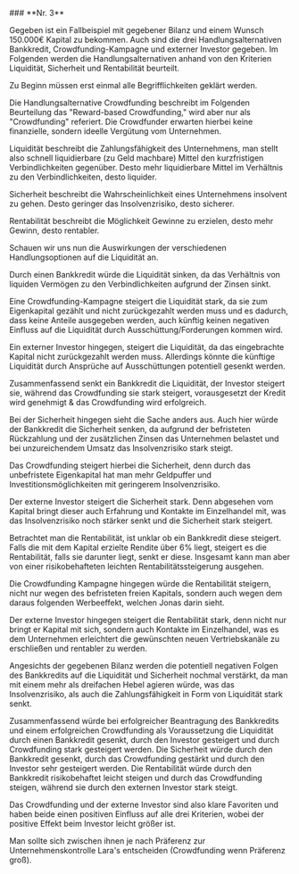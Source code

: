 \### \*\*Nr. 3\*\*



Gegeben ist ein Fallbeispiel mit gegebener Bilanz und einem Wunsch 150.000€ Kapital zu bekommen. Auch sind die drei Handlungsalternativen Bankkredit, Crowdfunding-Kampagne und externer Investor gegeben. Im Folgenden werden die Handlungsalternativen anhand von den Kriterien Liquidität, Sicherheit und Rentabilität beurteilt.



Zu Beginn müssen erst einmal alle Begrifflichkeiten geklärt werden.

Die Handlungsalternative Crowdfunding beschreibt im Folgenden Beurteilung das "Reward-based Crowdfunding," wird aber nur als "Crowdfunding" referiert. Die Crowdfunder erwarten hierbei keine finanzielle, sondern ideelle Vergütung vom Unternehmen.

Liquidität beschreibt die Zahlungsfähigkeit des Unternehmens, man stellt also schnell liquidierbare (zu Geld machbare) Mittel den kurzfristigen Verbindlichkeiten gegenüber. Desto mehr liquidierbare Mittel im Verhältnis zu den Verbindlichkeiten, desto liquider.

Sicherheit beschreibt die Wahrscheinlichkeit eines Unternehmens insolvent zu gehen. Desto geringer das Insolvenzrisiko, desto sicherer.

Rentabilität beschreibt die Möglichkeit Gewinne zu erzielen, desto mehr Gewinn, desto rentabler.



Schauen wir uns nun die Auswirkungen der verschiedenen Handlungsoptionen auf die Liquidität an.

Durch einen Bankkredit würde die Liquidität sinken, da das Verhältnis von liquiden Vermögen zu den Verbindlichkeiten aufgrund der Zinsen sinkt.

Eine Crowdfunding-Kampagne steigert die Liquidität stark, da sie zum Eigenkapital gezählt und nicht zurückgezahlt werden muss und es dadurch, dass keine Anteile ausgegeben werden, auch künftig keinen negativen Einfluss auf die Liquidität durch Ausschüttung/Forderungen kommen wird.

Ein externer Investor hingegen, steigert die Liquidität, da das eingebrachte Kapital nicht zurückgezahlt werden muss. Allerdings könnte die künftige Liquidität durch Ansprüche auf Ausschüttungen potentiell gesenkt werden.

Zusammenfassend senkt ein Bankkredit die Liquidität, der Investor steigert sie, während das Crowdfunding sie stark steigert, vorausgesetzt der Kredit wird genehmigt \& das Crowdfunding wird erfolgreich.



Bei der Sicherheit hingegen sieht die Sache anders aus. Auch hier würde der Bankkredit die Sicherheit senken, da aufgrund der befristeten Rückzahlung und der zusätzlichen Zinsen das Unternehmen belastet und bei unzureichendem Umsatz das Insolvenzrisiko stark steigt.

Das Crowdfunding steigert hierbei die Sicherheit, denn durch das unbefristete Eigenkapital hat man mehr Geldpuffer und Investitionsmöglichkeiten mit geringerem Insolvenzrisiko.

Der externe Investor steigert die Sicherheit stark. Denn abgesehen vom Kapital bringt dieser auch Erfahrung und Kontakte im Einzelhandel mit, was das Insolvenzrisiko noch stärker senkt und die Sicherheit stark steigert.



Betrachtet man die Rentabilität, ist unklar ob ein Bankkredit diese steigert. Falls die mit dem Kapital erzielte Rendite über 6% liegt, steigert es die Rentabilität, falls sie darunter liegt, senkt er diese. Insgesamt kann man aber von einer risikobehafteten leichten Rentabilitätssteigerung ausgehen.

Die Crowdfunding Kampagne hingegen würde die Rentabilität steigern, nicht nur wegen des befristeten freien Kapitals, sondern auch wegen dem daraus folgenden Werbeeffekt, welchen Jonas darin sieht.

Der externe Investor hingegen steigert die Rentabilität stark, denn nicht nur bringt er Kapital mit sich, sondern auch Kontakte im Einzelhandel, was es dem Unternehmen erleichtert die gewünschten neuen Vertriebskanäle zu erschließen und rentabler zu werden.



Angesichts der gegebenen Bilanz werden die potentiell negativen Folgen des Bankkredits auf die Liquidität und Sicherheit nochmal verstärkt, da man mit einem mehr als dreifachen Hebel agieren würde, was das Insolvenzrisiko, als auch die Zahlungsfähigkeit in Form von Liquidität stark senkt.



Zusammenfassend würde bei erfolgreicher Beantragung des Bankkredits und einem erfolgreichen Crowdfunding als Voraussetzung die Liquidität durch einen Bankkredit gesenkt, durch den Investor gesteigert und durch Crowdfunding stark gesteigert werden. Die Sicherheit würde durch den Bankkredit gesenkt, durch das Crowdfunding gestärkt und durch den Investor sehr gesteigert werden. Die Rentabilität würde durch den Bankkredit risikobehaftet leicht steigen und durch das Crowdfunding steigen, während sie durch den externen Investor stark steigt.

Das Crowdfunding und der externe Investor sind also klare Favoriten und haben beide einen positiven Einfluss auf alle drei Kriterien, wobei der positive Effekt beim Investor leicht größer ist.

Man sollte sich zwischen ihnen je nach Präferenz zur Unternehmenskontrolle Lara's entscheiden (Crowdfunding wenn Präferenz groß).

